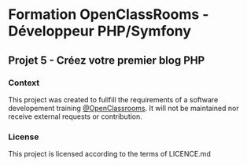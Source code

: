 # Formation OpenClassRooms - Développeur PHP/Symfony
## Projet 5 - Créez votre premier blog PHP

### Context
This project was created to fullfill the requirements of a software developement training [@OpenClassrooms](https://openclassrooms.com/).
It will not be maintained nor receive external requests or contribution.

### License
This project is licensed according to the terms of LICENCE.md

